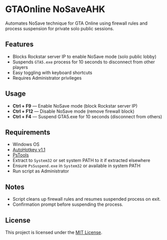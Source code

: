 # GTAOnline NoSaveAHK

Automates NoSave technique for GTA Online using firewall rules and process suspension for private solo public sessions.

## Features

- Blocks Rockstar server IP to enable NoSave mode (solo public lobby)
- Suspends `GTA5.exe` process for 10 seconds to disconnect from other players
- Easy toggling with keyboard shortcuts
- Requires Administrator privileges

## Usage

- **Ctrl + F9** — Enable NoSave mode (block Rockstar server IP)
- **Ctrl + F12** — Disable NoSave mode (remove firewall block)
- **Ctrl + F4** — Suspend GTA5.exe for 10 seconds (disconnect from others)

## Requirements

- Windows OS
- [AutoHotkey v1.1](https://www.autohotkey.com/)
- [PsTools](https://download.sysinternals.com/files/PSTools.zip)
- Extract to `System32` or set system PATH to it if extracted elsewhere
- Ensure `PsSuspend.exe` in `System32` or available in system PATH
- Run script as Administrator

## Notes

- Script cleans up firewall rules and resumes suspended process on exit.
- Confirmation prompt before suspending the process.

## License

This project is licensed under the [MIT License](LICENSE).
